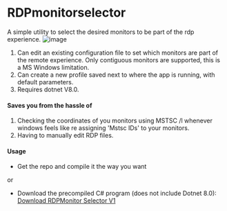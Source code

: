 # RDPmonitorselector
A simple utility to select the desired monitors to be part of the rdp experience.
![image](https://github.com/user-attachments/assets/9b24e512-9fff-4aab-9066-3435bdf52256)

1. Can edit an existing configuration file to set which monitors are part of the remote experience. Only contiguous monitors are supported, this is a MS Windows limitation.
2. Can create a new profile saved next to where the app is running, with default parameters.
3. Requires dotnet V8.0.

#### Saves you from the hassle of
1. Checking the coordinates of you monitors using MSTSC /l whenever windows feels like re assigning 'Mstsc IDs' to your monitors.
2. Having to manually edit RDP files.

#### Usage
- Get the repo and compile it the way you want

or

- Download the precompiled C# program (does not include Dotnet 8.0):
[Download RDPMonitor Selector V1](https://github.com/hellrazorx64/RDPmonitorselector/blob/main/bin/Release/smaller/RdpMonitorSelector.exe)
